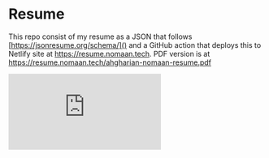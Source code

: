# Resume

This repo consist of my resume as a JSON that follows [https://jsonresume.org/schema/]() and a GitHub action that deploys this to Netlify site at https://resume.nomaan.tech. PDF version is at https://resume.nomaan.tech/ahgharian-nomaan-resume.pdf


<embed src="https://resume.nomaan.tech/ahgharian-nomaan-resume.pdf" type="application/pdf">